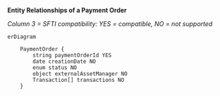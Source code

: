 **Entity Relationships of a Payment Order**

_Column 3 = SFTI compatibility: YES = compatible, NO = not supported_

```mermaid
erDiagram

    PaymentOrder {
        string paymentOrderId YES
        date creationDate NO
        enum status NO
        object externalAssetManager NO
        Transaction[] transactions NO
    }
